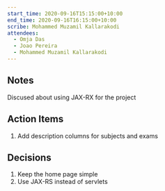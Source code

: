```yaml
---
start_time: 2020-09-16T15:15:00+10:00
end_time: 2020-09-16T16:15:00+10:00
scribe: Mohammed Muzamil Kallarakodi
attendees:
  - Omja Das
  - Joao Pereira
  - Mohammed Muzamil Kallarakodi
---
```


## Notes

Discused about using JAX-RX for the project

## Action Items

1. Add description columns for subjects and exams

## Decisions

1. Keep the home page simple
2. Use JAX-RS instead of servlets
